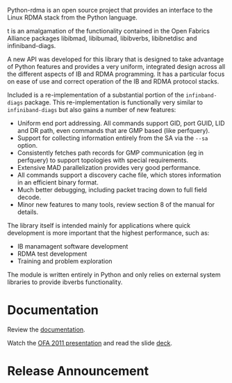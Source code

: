 
Python-rdma is an open source project that provides an interface to the Linux
RDMA stack from the Python language.

t is an amalgamation of the functionality contained in the Open Fabrics
Alliance packages libibmad, libibumad, libibverbs, libibnetdisc and
infiniband-diags.

A new API was developed for this library that is designed to take advantage of
Python features and provides a very uniform, integrated design across all the
different aspects of IB and RDMA programming. It has a particular focus on
ease of use and correct operation of the IB and RDMA protocol stacks.

Included is a re-implementation of a substantial portion of the
`infinband-diags` package. This re-implementation is functionally very similar
to `infiniband-diags` but also gains a number of new features:

- Uniform end port addressing. All commands support GID, port GUID, LID and DR
  path, even commands that are GMP based (like perfquery).
- Support for collecting information entirely from the SA via the `--sa`
  option.
- Consistently fetches path records for GMP communication (eg in perfquery) to
  support topologies with special requirements.
- Extensive MAD parallelization provides very good performance.
- All commands support a discovery cache file, which stores information in
  an efficient binary format.
- Much better debugging, including packet tracing down to full field decode.
- Minor new features to many tools, review section 8 of the manual for
  details.

The library itself is intended mainly for applications where quick development
is more important that the highest performance, such as:

- IB manamagent software development
- RDMA test development
- Training and problem exploration

The module is written entirely in Python and only relies on external system
libraries to provide ibverbs functionality.

# Documentation

Review the [documentation](manual/).

Watch the [OFA 2011 presentation](https://youtu.be/eew3r9gQ7iU) and read the
slide [deck](ofa-2011-slides/).

# Release Announcement
